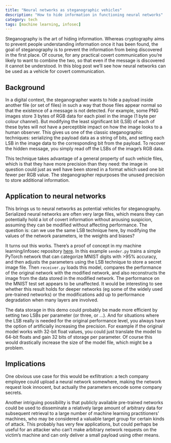 ```yaml
---
title: "Neural networks as steganographic vehicles"
description: "How to hide information in functioning neural networks"
category: tech
tags: [machine learning, infosec]
---
```


Steganography is the art of hiding information. Whereas cryptography aims to prevent people understanding information once it has been found, the goal of steganography is to prevent the information from being discovered in the first place. Of course, for any practical covert communication you’re likely to want to combine the two, so that even if the message is discovered it cannot be understood. In this blog post we’ll see how neural networks can be used as a vehicle for covert communication.

## Background

In a digital context, the steganographer wants to hide a payload inside another file (or set of files) in such a way that those files appear normal so that the existence of a message is not detected. For example, some PNG images store 3 bytes of RGB data for each pixel in the image (1 byte per colour channel). But modifying the least significant bit (LSB) of each of these bytes will not have a perceptible impact on how the image looks to a human observer. This gives us one of the classic steganographic techniques: serializing the payload data as a string of bits, and setting each LSB in the image data to the corresponding bit from the payload. To recover the hidden message, you simply read off the LSBs of the image’s RGB data.

This technique takes advantage of a general property of such vehicle files, which is that they have more precision than they need: the image in question could just as well have been stored in a format which used one bit fewer per RGB value. The steganographer repurposes the unused precision to store additional information.

## Application to neural networks

This brings us to neural networks as potential vehicles for steganography. Serialized neural networks are often very large files, which means they can potentially hold a lot of covert information without arousing suspicion, assuming they can be modified without affecting performance. The question is: can we use the same LSB technique here, by modifying the values of the network parameters, ie the weights and biases?

It turns out this works. There’s a proof of concept in my machine learning/infosec repository [here](demo). In this example `sender.py` trains a simple PyTorch network that can categorize MNIST digits with >95% accuracy, and then adjusts the parameters using the LSB technique to store a secret image file. Then `receiver.py` loads this model, compares the performance of the original network with the modified network, and also reconstructs the image from the data stored in the modified network. The performance on the MNIST test set appears to be unaffected. It would be interesting to see whether this result holds for deeper networks (eg some of the widely used pre-trained networks) or the modifications add up to performance degradation when many layers are involved.

The data storage in this demo could probably be made more efficient by setting two LSBs per parameter (or three, or ...). And for situations where the LSB really is needed for the original performance level, you always have the option of artificially increasing the precision. For example if the original model works with 32-bit float values, you could just translate the model to 64-bit floats and gain 32 bits of storage per parameter. Of course this would drastically increase the size of the model file, which might be a problem.

## Implications

One obvious use case for this would be exfiltration: a tech company employee could upload a neural network somewhere, making the network request look innocent, but actually the parameters encode some company secrets.

Another intriguing possibility is that publicly available pre-trained networks could be used to disseminate a relatively large amount of arbitrary data for subsequent retrieval to a large number of machine learning practitioners’ machines, who may be considered a valuable target group for certain kinds of attack. This probably has very few applications, but could perhaps be useful for an attacker who can’t make arbitrary network requests on the victim’s machine and can only deliver a small payload using other means.

[demo]: https://github.com/willclarktech/ml-attacks/tree/9ad2147a628159c45cb37bfcf6d9842e0b0ec1df/src/pytorch_steganography
